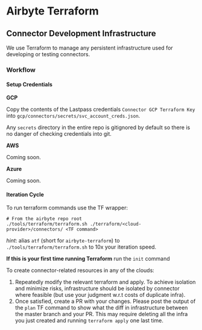 # Airbyte Terraform

## Connector Development Infrastructure
We use Terraform to manage any persistent infrastructure used for developing or testing connectors.

### Workflow

#### Setup Credentials
**GCP**

Copy the contents of the Lastpass credentials `Connector GCP Terraform Key` into `gcp/connectors/secrets/svc_account_creds.json`. 

Any `secrets` directory in the entire repo is gitignored by default so there is no danger of checking credentials into git.  

**AWS**

Coming soon. 

**Azure**

Coming soon. 

#### Iteration Cycle
To run terraform commands use the TF wrapper: 

```
# From the airbyte repo root
./tools/terraform/terraform.sh ./terraform/<cloud-provider>/connectors/ <TF command>
```

_hint_: alias `atf` (short for `airbyte-terraform`) to `./tools/terraform/terraform.sh` to 10x your iteration speed.    

**If this is your first time running Terraform** run the `init` command 

To create connector-related resources in any of the clouds:
 <!-- TODO make this iteration cycle clearer w.r.t generating a plan for the PR -->
 
1. Repeatedly modify the relevant terraform and apply. To achieve isolation and minimize risks, infrastructure should be isolated by connector where feasible (but use your judgment w.r.t costs of duplicate infra). 
2. Once satisfied, create a PR with your changes. Please post the output of the `plan` TF command to show what the diff in infrastructure between the master branch and your PR. This may require deleting all the infra you just created and running `terraform apply` one last time.


